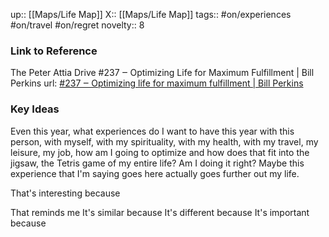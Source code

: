 up:: [[Maps/Life Map]]
X:: [[Maps/Life Map]]
tags:: #on/experiences #on/travel #on/regret
novelty:: 8

### Link to Reference
The Peter Attia Drive
#237 ‒ Optimizing Life for Maximum Fulfillment | Bill Perkins
url: [#237 ‒ Optimizing life for maximum fulfillment | Bill Perkins](https://share.snipd.com/episode/419f4ba9-34f3-40ce-b549-2d6d495d1a5c)

### Key Ideas

Even this year, what experiences do I want to have this year with this person, with myself, with my spirituality, with my health, with my travel, my leisure, my job, how am I going to optimize and how does that fit into the jigsaw, the Tetris game of my entire life? Am I doing it right? Maybe this experience that I'm saying goes here actually goes further out my life.

That's interesting because

That reminds me
It's similar because
It's different because
It's important because